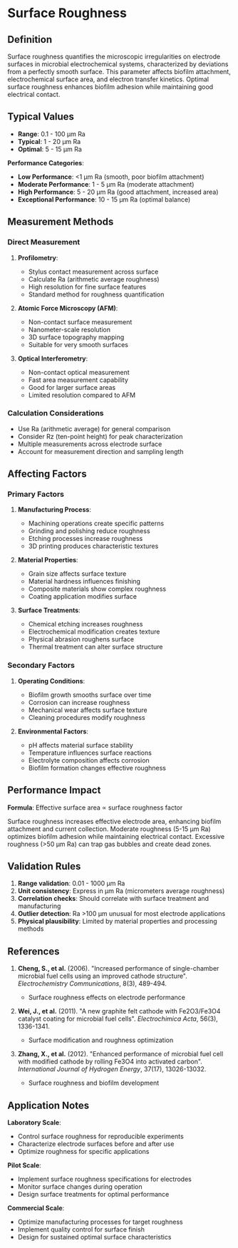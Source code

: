 <!--
Parameter ID: surface_roughness
Category: materials
Generated: 2025-01-16T12:17:00.000Z
-->

# Surface Roughness

## Definition

Surface roughness quantifies the microscopic irregularities on electrode
surfaces in microbial electrochemical systems, characterized by deviations from
a perfectly smooth surface. This parameter affects biofilm attachment,
electrochemical surface area, and electron transfer kinetics. Optimal surface
roughness enhances biofilm adhesion while maintaining good electrical contact.

## Typical Values

- **Range**: 0.1 - 100 μm Ra
- **Typical**: 1 - 20 μm Ra
- **Optimal**: 5 - 15 μm Ra

**Performance Categories**:

- **Low Performance**: <1 μm Ra (smooth, poor biofilm attachment)
- **Moderate Performance**: 1 - 5 μm Ra (moderate attachment)
- **High Performance**: 5 - 20 μm Ra (good attachment, increased area)
- **Exceptional Performance**: 10 - 15 μm Ra (optimal balance)

## Measurement Methods

### Direct Measurement

1. **Profilometry**:

   - Stylus contact measurement across surface
   - Calculate Ra (arithmetic average roughness)
   - High resolution for fine surface features
   - Standard method for roughness quantification

2. **Atomic Force Microscopy (AFM)**:

   - Non-contact surface measurement
   - Nanometer-scale resolution
   - 3D surface topography mapping
   - Suitable for very smooth surfaces

3. **Optical Interferometry**:
   - Non-contact optical measurement
   - Fast area measurement capability
   - Good for larger surface areas
   - Limited resolution compared to AFM

### Calculation Considerations

- Use Ra (arithmetic average) for general comparison
- Consider Rz (ten-point height) for peak characterization
- Multiple measurements across electrode surface
- Account for measurement direction and sampling length

## Affecting Factors

### Primary Factors

1. **Manufacturing Process**:

   - Machining operations create specific patterns
   - Grinding and polishing reduce roughness
   - Etching processes increase roughness
   - 3D printing produces characteristic textures

2. **Material Properties**:

   - Grain size affects surface texture
   - Material hardness influences finishing
   - Composite materials show complex roughness
   - Coating application modifies surface

3. **Surface Treatments**:
   - Chemical etching increases roughness
   - Electrochemical modification creates texture
   - Physical abrasion roughens surface
   - Thermal treatment can alter surface structure

### Secondary Factors

1. **Operating Conditions**:

   - Biofilm growth smooths surface over time
   - Corrosion can increase roughness
   - Mechanical wear affects surface texture
   - Cleaning procedures modify roughness

2. **Environmental Factors**:
   - pH affects material surface stability
   - Temperature influences surface reactions
   - Electrolyte composition affects corrosion
   - Biofilm formation changes effective roughness

## Performance Impact

**Formula**: Effective surface area ∝ surface roughness factor

Surface roughness increases effective electrode area, enhancing biofilm
attachment and current collection. Moderate roughness (5-15 μm Ra) optimizes
biofilm adhesion while maintaining electrical contact. Excessive roughness (>50
μm Ra) can trap gas bubbles and create dead zones.

## Validation Rules

1. **Range validation**: 0.01 - 1000 μm Ra
2. **Unit consistency**: Express in μm Ra (micrometers average roughness)
3. **Correlation checks**: Should correlate with surface treatment and
   manufacturing
4. **Outlier detection**: Ra >100 μm unusual for most electrode applications
5. **Physical plausibility**: Limited by material properties and processing
   methods

## References

1. **Cheng, S., et al.** (2006). "Increased performance of single-chamber
   microbial fuel cells using an improved cathode structure". _Electrochemistry
   Communications_, 8(3), 489-494.

   - Surface roughness effects on electrode performance

2. **Wei, J., et al.** (2011). "A new graphite felt cathode with Fe2O3/Fe3O4
   catalyst coating for microbial fuel cells". _Electrochimica Acta_, 56(3),
   1336-1341.

   - Surface modification and roughness optimization

3. **Zhang, X., et al.** (2012). "Enhanced performance of microbial fuel cell
   with modified cathode by rolling Fe3O4 into activated carbon". _International
   Journal of Hydrogen Energy_, 37(17), 13026-13032.
   - Surface roughness and biofilm development

## Application Notes

**Laboratory Scale**:

- Control surface roughness for reproducible experiments
- Characterize electrode surfaces before and after use
- Optimize roughness for specific applications

**Pilot Scale**:

- Implement surface roughness specifications for electrodes
- Monitor surface changes during operation
- Design surface treatments for optimal performance

**Commercial Scale**:

- Optimize manufacturing processes for target roughness
- Implement quality control for surface finish
- Design for sustained optimal surface characteristics
